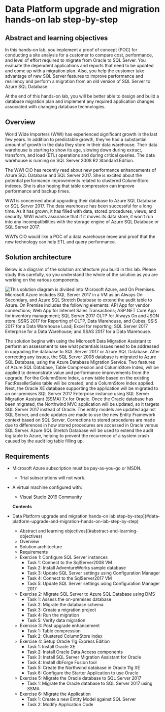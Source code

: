 # Data Platform upgrade and migration hands-on lab step-by-step

## Abstract and learning objectives

In this hands-on lab, you implement a proof of concept (POC) for conducting a site analysis for a customer to compare cost, performance, and level of effort required to migrate from Oracle to SQL Server. You evaluate the dependent applications and reports that need to be updated and come up with a migration plan. Also, you help the customer take advantage of new SQL Server features to improve performance and resiliency and perform a migration from an old version of SQL Server to Azure SQL Database.

At the end of this hands-on lab, you will be better able to design and build a database migration plan and implement any required application changes associated with changing database technologies.

## Overview

World Wide Importers (WWI) has experienced significant growth in the last few years. In addition to predictable growth, they’ve had a substantial amount of growth in the data they store in their data warehouse. Their data warehouse is starting to show its age, slowing down during extract, transform, and load (ETL) operations and during critical queries. The data warehouse is running on SQL Server 2008 R2 Standard Edition.

The WWI CIO has recently read about new performance enhancements of Azure SQL Database and SQL Server 2017. She is excited about the potential performance improvements related to clustered ColumnStore indexes. She is also hoping that table compression can improve performance and backup times.

WWI is concerned about upgrading their database to Azure SQL Database or SQL Server 2017. The data warehouse has been successful for a long time. As it has grown, it has filled with data, stored procedures, views, and security. WWI wants assurance that if it moves its data store, it won’t run into any incompatibilities with the storage engine of Azure SQL Database or SQL Server 2017.

WWI’s CIO would like a POC of a data warehouse move and proof that the new technology can help ETL and query performance.

## Solution architecture

Below is a diagram of the solution architecture you build in this lab. Please study this carefully, so you understand the whole of the solution as you are working on the various components.

![This solution diagram is divided into Microsoft Azure, and On Premises. Microsoft Azure includes SQL Server 2017 in a VM as an Always On Secondary, and Azure SQL Stretch Database to extend the audit table to Azure. On Premise includes the following elements: API App for vendor connections; Web App for Internet Sales Transactions; ASP.NET Core App for inventory management; SQL Server 2017 OLTP for Always On and JSON store; SSRS 2017 for Reporting of OLTP, Data Warehouse, and Cubes; SSIS 2017 for a Data Warehouse Load; Excel for reporting; SQL Server 2017 Enterprise for a Data Warehouse; and SSAS 2017 for a Data Warehouse. ](./media/preferred-solution-architecture.png "Preferred Solution diagram")

The solution begins with using the Microsoft Data Migration Assistant to perform an assessment to see what potentials issues need to be addressed in upgrading the database to SQL Server 2017 or Azure SQL Database. After correcting any issues, the SQL Server 2008 database is migrated to Azure SQL Database, using the Azure Database Migration Service. Two features of Azure SQL Database, Table Compression and ColumnStore Index, will be applied to demonstrate value and performance improvements from the upgrade. For the ColumnStore Index, a new table based on the existing FactResellerSales table will be created, and a ColumnStore index applied. Next, the Oracle XE database supporting the application will be migrated to an on-premises SQL Server 2017 Enterprise instance using SQL Server Migration Assistant (SSMA) 7.x for Oracle. Once the Oracle database has been migrated, the Northwind MVC application will be updated, so it targets SQL Server 2017 instead of Oracle. The entity models are updated against SQL Server, and code updates are made to use the new Entity Framework context based on SQL Server. Corrections to stored procedures are made due to differences in how stored procedures are accessed in Oracle versus SQL Server. Azure SQL Stretch Database will be used to extend the audit log table to Azure, helping to prevent the recurrence of a system crash caused by the audit log table filling up.

## Requirements

- Microsoft Azure subscription must be pay-as-you-go or MSDN.
  - Trial subscriptions will not work.
- A virtual machine configured with:
  - Visual Studio 2019 Community
  
  **Contents**

- Data Platform upgrade and migration hands-on lab step-by-step](#data-platform-upgrade-and-migration-hands-on-lab-step-by-step)
  - Abstract and learning objectives](#abstract-and-learning-objectives)
  - Overview
  - Solution architecture
  - Requirements
  - Exercise 1: Configure SQL Server instances
    - Task 1: Connect to the SqlServer2008 VM
    - Task 2: Install AdventureWorks sample database
    - Task 3: Update SQL Server settings using Configuration Manager
    - Task 4: Connect to the SqlServer2017 VM
    - Task 5: Update SQL Server settings using Configuration Manager 2017
  - Exercise 2: Migrate SQL Server to Azure SQL Database using DMS
    - Task 1: Assess the on-premises database
    - Task 2: Migrate the database schema
    - Task 3: Create a migration project
    - Task 4: Run the migration
    - Task 5: Verify data migration
  - Exercise 3: Post upgrade enhancement
    - Task 1: Table compression
    - Task 2: Clustered ColumnStore index
  - Exercise 4: Setup Oracle 11g Express Edition
    - Task 1: Install Oracle XE
    - Task 2: Install Oracle Data Access components
    - Task 3: Install SQL Server Migration Assistant for Oracle
    - Task 4: Install dbForge Fusion tool
    - Task 5: Create the Northwind database in Oracle 11g XE
    - Task 6: Configure the Starter Application to use Oracle
  - Exercise 5: Migrate the Oracle database to SQL Server 2017
    - Task 1: Migrate the Oracle database to SQL Server 2017 using SSMA
  - Exercise 6: Migrate the Application
    - Task 1: Create a new Entity Model against SQL Server
    - Task 2: Modify Application Code
